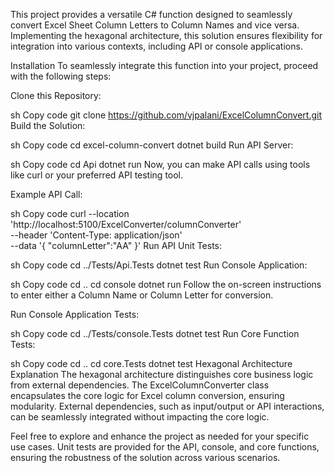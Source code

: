 This project provides a versatile C# function designed to seamlessly convert Excel Sheet Column Letters to Column Names and vice versa. Implementing the hexagonal architecture, this solution ensures flexibility for integration into various contexts, including API or console applications.

Installation
To seamlessly integrate this function into your project, proceed with the following steps:

Clone this Repository:

sh
Copy code
git clone https://github.com/vjpalani/ExcelColumnConvert.git
Build the Solution:

sh
Copy code
cd excel-column-convert
dotnet build
Run API Server:

sh
Copy code
cd Api
dotnet run
Now, you can make API calls using tools like curl or your preferred API testing tool.

Example API Call:

sh
Copy code
curl --location 'http://localhost:5100/ExcelConverter/columnConverter' \
--header 'Content-Type: application/json' \
--data '{
    "columnLetter":"AA"
}'
Run API Unit Tests:

sh
Copy code
cd ../Tests/Api.Tests
dotnet test
Run Console Application:

sh
Copy code
cd ..
cd console
dotnet run
Follow the on-screen instructions to enter either a Column Name or Column Letter for conversion.

Run Console Application Tests:

sh
Copy code
cd ../Tests/console.Tests
dotnet test
Run Core Function Tests:

sh
Copy code
cd ..
cd core.Tests
dotnet test
Hexagonal Architecture Explanation
The hexagonal architecture distinguishes core business logic from external dependencies. The ExcelColumnConverter class encapsulates the core logic for Excel column conversion, ensuring modularity. External dependencies, such as input/output or API interactions, can be seamlessly integrated without impacting the core logic.

Feel free to explore and enhance the project as needed for your specific use cases. Unit tests are provided for the API, console, and core functions, ensuring the robustness of the solution across various scenarios.
